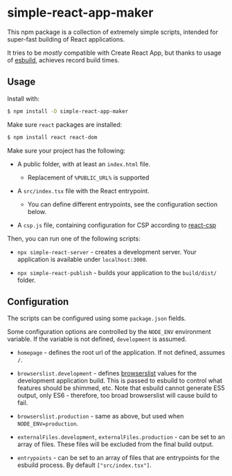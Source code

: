 # simple-react-app-maker

This npm package is a collection of extremely simple scripts, intended for
super-fast building of React applications.

It tries to be _mostly_ compatible with Create React App, but thanks to usage
of [esbuild](https://esbuild.github.io/), achieves record build times.

## Usage

Install with:

```bash
$ npm install -D simple-react-app-maker
```

Make sure `react` packages are installed:
```bash
$ npm install react react-dom
```

Make sure your project has the following:

- A public folder, with at least an `index.html` file.
    - Replacement of `%PUBLIC_URL%` is supported

- A `src/index.tsx` file with the React entrypoint.
    - You can define different entrypoints, see the configuration section below.

- A `csp.js` file, containing configuration for CSP according to [react-csp](https://www.npmjs.com/package/react-csp)

Then, you can run one of the following scripts:

- `npx simple-react-server` - creates a development server. Your application is available under `localhost:3000`.

- `npx simple-react-publish` - builds your application to the `build/dist/` folder.

## Configuration

The scripts can be configured using some `package.json` fields.

Some configuration options are controlled by the `NODE_ENV` environment variable.
If the variable is not defined, `development` is assumed.

- `homepage` - defines the root url of the application. If not defined, assumes `/`.

- `browserslist.development` - defines [browserslist]() values for the development application build.
    This is passed to esbuild to control what features should be shimmed, etc. Note that esbuild cannot
    generate ES5 output, only ES6 - therefore, too broad browserslist will cause build to fail.

- `browserslist.production` - same as above, but used when `NODE_ENV=production`.

- `externalFiles.development`, `externalFiles.production` - can be set to an array of files. These files
    will be excluded from the final build output.

- `entrypoints` - can be set to an array of files that are entrypoints for the esbuild process. By default `["src/index.tsx"]`.

